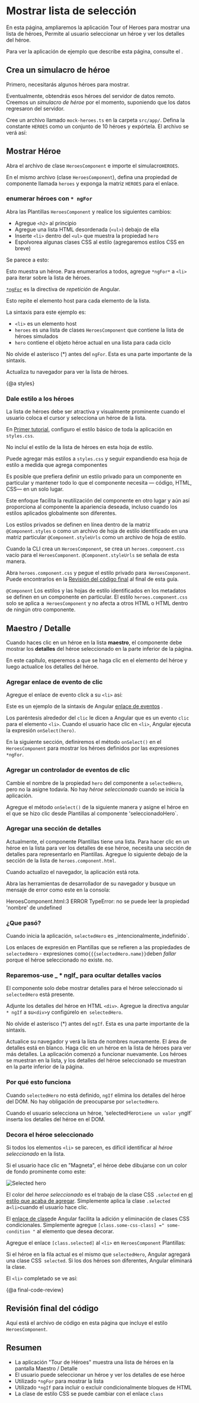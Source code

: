 # Mostrar lista de selección

En esta página, ampliaremos la aplicación Tour of Heroes para mostrar una lista de héroes,
Permite al usuario seleccionar un héroe y ver los detalles del héroe.

<div class="alert is-helpful">

Para ver la aplicación de ejemplo que describe esta página, consulte el  <live-example></live-example>.

</div>


## Crea un simulacro de héroe

Primero, necesitarás algunos héroes para mostrar.

Eventualmente, obtendrás esos héroes del servidor de datos remoto.
Creemos un _simulacro de héroe_ por el momento, suponiendo que los datos regresaron del servidor.

Cree un archivo llamado `mock-heroes.ts` en la carpeta `src/app/`.
Defina la constante `HEROES` como un conjunto de 10 héroes y expórtela.
El archivo se verá así:

<code-example path="toh-pt2/src/app/mock-heroes.ts" header="src/app/mock-heroes.ts"></code-example>

## Mostrar Héroe

Abra el archivo de clase `HeroesComponent` e importe el simulacro`HEROES`.

<code-example path="toh-pt2/src/app/heroes/heroes.component.ts" region="import-heroes" header="src/app/heroes/heroes.component.ts (import HEROES)">
</code-example>

En el mismo archivo (clase `HeroesComponent`), defina una propiedad de componente llamada `heroes` y exponga la matriz `HEROES` para el enlace.

<code-example path="toh-pt2/src/app/heroes/heroes.component.ts" header="src/app/heroes/heroes.component.ts" region="component">
</code-example>

### enumerar héroes con `* ngFor`

Abra las Plantillas `HeroesComponent` y realice los siguientes cambios:

* Agregue `<h2>` al principio
* Agregue una lista HTML desordenada (`<ul>`) debajo de ella
* Inserte `<li>` dentro del `<ul>` que muestra la propiedad `hero`
* Espolvorea algunas clases CSS al estilo (agregaremos estilos CSS en breve)

Se parece a esto:

<code-example path="toh-pt2/src/app/heroes/heroes.component.1.html" region="list" header="heroes.component.html (heroes template)"></code-example>

Esto muestra un héroe. Para enumerarlos a todos, agregue `*ngFor*` a `<li>` para iterar sobre la lista de héroes.

<code-example path="toh-pt2/src/app/heroes/heroes.component.1.html" region="li">
</code-example>

[`*ngFor`](guide/template-syntax#ngFor) es la directiva de _repetición_ de Angular.

Esto repite el elemento host para cada elemento de la lista.

La sintaxis para este ejemplo es:

* `<li>` es un elemento host
* `heroes` es una lista de clases `HeroesComponent` que contiene la lista de héroes simulados
* `hero` contiene el objeto héroe actual en una lista para cada ciclo

<div class="alert is-important">

No olvide el asterisco (*) antes del `ngFor`. Esta es una parte importante de la sintaxis.

</div>

Actualiza tu navegador para ver la lista de héroes.

{@a styles}


### Dale estilo a los héroes

La lista de héroes debe ser atractiva y visualmente prominente cuando el usuario coloca el cursor y selecciona un héroe de la lista.

En [Primer tutorial](tutorial/toh-pt0#app-wide-styles), configuro el estilo básico de toda la aplicación en `styles.css`.

No incluí el estilo de la lista de héroes en esta hoja de estilo.

Puede agregar más estilos a `styles.css` y seguir expandiendo esa hoja de estilo a medida que agrega componentes

Es posible que prefiera definir un estilo privado para un componente en particular y mantener todo lo que el componente necesita &mdash;
código, HTML, CSS&mdash; en un solo lugar.

Este enfoque facilita la reutilización del componente en otro lugar y aún así proporciona al componente la apariencia deseada, incluso cuando los estilos aplicados globalmente son diferentes.

Los estilos privados se definen en línea dentro de la matriz `@Component.styles` o como un archivo de hoja de estilo identificado en una matriz particular `@Component.styleUrls` como un archivo de hoja de estilo.

Cuando la CLI crea un `HeroesComponent`, se crea un `heroes.component.css` vacío para el `HeroesComponent`.
`@Component.styleUrls` se señala de esta manera.

<code-example path="toh-pt2/src/app/heroes/heroes.component.ts" region="metadata"
 header="src/app/heroes/heroes.component.ts (@Component)">
</code-example>

Abra `heroes.component.css` y pegue el estilo privado para` HeroesComponent`.
Puede encontrarlos en la [Revisión del código final](#final-code-review) al final de esta guía.

<div class="alert is-important">

`@Component` Los estilos y las hojas de estilo identificados en los metadatos se definen en un componente en particular.
El estilo `heroes.component.css` solo se aplica a` HeroesComponent` y no afecta a otros HTML o HTML dentro de ningún otro componente.
</div>

## Maestro / Detalle

Cuando haces clic en un héroe en la lista **maestro**, el componente debe mostrar los **detalles** del héroe seleccionado en la parte inferior de la página.

En este capítulo, esperemos a que se haga clic en el elemento del héroe y luego actualice los detalles del héroe.

### Agregar enlace de evento de clic

Agregue el enlace de evento click a su `<li>` así:

<code-example path="toh-pt2/src/app/heroes/heroes.component.1.html" region="selectedHero-click" header="heroes.component.html (template excerpt)"></code-example>

Este es un ejemplo de la sintaxis de Angular [enlace de eventos](guide/template-syntax#event-binding) .

Los paréntesis alrededor del `clic` le dicen a Angular que es un evento `clic` para el elemento `<li>`.
Cuando el usuario hace clic en `<li>`, Angular ejecuta la expresión `onSelect(hero)`.


En la siguiente sección, definiremos el método `onSelect()` en el `HeroesComponent` para mostrar los héroes definidos por las expresiones `*ngFor`.


### Agregar un controlador de eventos de clic

Cambie el nombre de la propiedad `hero` del componente a `selectedHero`, pero no la asigne todavía.
No hay _héroe seleccionado_ cuando se inicia la aplicación.

Agregue el método `onSelect()` de la siguiente manera y asigne el héroe en el que se hizo clic desde Plantillas al componente 'seleccionadoHero`.

<code-example path="toh-pt2/src/app/heroes/heroes.component.ts" region="on-select" header="src/app/heroes/heroes.component.ts (onSelect)"></code-example>

### Agregar una sección de detalles

Actualmente, el componente Plantillas tiene una lista.
Para hacer clic en un héroe en la lista para ver los detalles de ese héroe, necesita una sección de detalles para representarlo en Plantillas.
Agregue lo siguiente debajo de la sección de la lista de `heroes.component.html`.

<code-example path="toh-pt2/src/app/heroes/heroes.component.html" region="selectedHero-details" header="heroes.component.html (selected hero details)"></code-example>

Cuando actualizo el navegador, la aplicación está rota.

Abra las herramientas de desarrollador de su navegador y busque un mensaje de error como este en la consola:

<code-example language="sh" class="code-shell">
  HeroesComponent.html:3 ERROR TypeError: no se puede leer la propiedad 'nombre' de undefined
</code-example>

### ¿Que pasó?

Cuando inicia la aplicación, `selectedHero` es _intencionalmente_indefinido`.

Los enlaces de expresión en Plantillas que se refieren a las propiedades de `selectedHero` - expresiones como` {{{selectedHero.name}} `deben _fallar_ porque el héroe seleccionado no existe. no.

### Reparemos-use _ * ngIf_ para ocultar detalles vacíos

El componente solo debe mostrar detalles para el héroe seleccionado si `selectedHero` está presente.

Adjunte los detalles del héroe en HTML `<div>`.
Agregue la directiva angular `* ngIf` a su` <div> `y configúrelo en` selectedHero`.

<div class="alert is-important">

No olvide el asterisco (*) antes del `ngIf`. Esta es una parte importante de la sintaxis.

</div>

<code-example path="toh-pt2/src/app/heroes/heroes.component.html" region="ng-if" header="src/app/heroes/heroes.component.html (*ngIf)"></code-example>

Actualice su navegador y verá la lista de nombres nuevamente.
El área de detalles está en blanco.
Haga clic en un héroe en la lista de héroes para ver más detalles.
La aplicación comenzó a funcionar nuevamente.
Los héroes se muestran en la lista, y los detalles del héroe seleccionado se muestran en la parte inferior de la página.

### Por qué esto funciona

Cuando `selectedHero` no está definido, `ngIf` elimina los detalles del héroe del DOM. No hay obligación de preocuparse por `selectedHero`.

Cuando el usuario selecciona un héroe, 'selectedHero` tiene un valor y `ngIf` inserta los detalles del héroe en el DOM.

### Decora el héroe seleccionado

Si todos los elementos `<li>` se parecen, es difícil identificar al _héroe seleccionado_ en la lista.

Si el usuario hace clic en "Magneta", el héroe debe dibujarse con un color de fondo prominente como este:

<div class="lightbox">
  <img src='generated/images/guide/toh/heroes-list-selected.png' alt="Selected hero">
</div>

El color del _heroe seleccionado_ es el trabajo de la clase CSS `.selected` en [el estilo que acaba de agregar](#styles).
Simplemente aplica la clase `.selected` a` <li> `cuando el usuario hace clic.

El [enlace de clase](guide/template-syntax#class-binding)de Angular facilita la adición y eliminación de clases CSS condicionales.
Simplemente agregue `[class.some-css-class] =" some-condition "` al elemento que desea decorar.

Agregue el enlace `[class.selected]` al `<li>` en `HeroesComponent` Plantillas:

<code-example path="toh-pt2/src/app/heroes/heroes.component.1.html" region="class-selected" header="heroes.component.html (toggle the 'selected' CSS class)"></code-example>

Si el héroe en la fila actual es el mismo que `selectedHero`, Angular agregará una clase CSS` selected`. Si los dos héroes son diferentes, Angular eliminará la clase.

El `<li>` completado se ve así:

<code-example path = "toh-pt2/src/app/heroes/heroes.component.html" region = "li" header = "heroes.component.html (elemento de lista hero)"> </code-example>

{@a final-code-review}

## Revisión final del código

Aquí está el archivo de código en esta página que incluye el estilo `HeroesComponent`.

<code-tabs>

  <code-pane header="src/app/mock-heroes.ts" path="toh-pt2/src/app/mock-heroes.ts">
  </code-pane>
  
  <code-pane header="src/app/heroes/heroes.component.ts" path="toh-pt2/src/app/heroes/heroes.component.ts">
  </code-pane>

  <code-pane header="src/app/heroes/heroes.component.html" path="toh-pt2/src/app/heroes/heroes.component.html">
  </code-pane>

  <code-pane header="src/app/heroes/heroes.component.css" path="toh-pt2/src/app/heroes/heroes.component.css">
  </code-pane>
</code-tabs>

## Resumen

* La aplicación "Tour de Héroes" muestra una lista de héroes en la pantalla Maestro / Detalle
* El usuario puede seleccionar un héroe y ver los detalles de ese héroe
* Utilizado `*ngFor` para mostrar la lista
* Utilizado `*ngIf` para incluir o excluir condicionalmente bloques de HTML
* La clase de estilo CSS se puede cambiar con el enlace `class`
